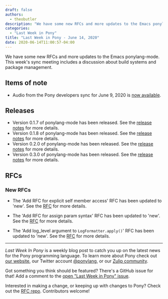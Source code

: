 ```yaml
---
draft: false
authors:
  - theobutler
description: "We have some new RFCs and more updates to the Emacs ponylang-mode. This week's sync meeting includes a discussion about build systems and package management."
categories:
  - "Last Week in Pony"
title: "Last Week in Pony - June 14, 2020"
date: 2020-06-14T11:00:57-04:00
---
```


We have some new RFCs and more updates to the Emacs ponylang-mode. This week's sync meeting includes a discussion about build systems and package management.
<!-- more -->

## Items of note

- Audio from the Pony developers sync for June 9, 2020 is [now available](https://sync-recordings.ponylang.io/r/2020_06_09.m4a).

## Releases

- Version 0.1.7 of ponylang-mode has been released. See the [release notes](https://github.com/ponylang/ponylang-mode/releases/tag/0.1.7) for more details.
- Version 0.1.8 of ponylang-mode has been released. See the [release notes](https://github.com/ponylang/ponylang-mode/releases/tag/0.1.8) for more details.
- Version 0.2.0 of ponylang-mode has been released. See the [release notes](https://github.com/ponylang/ponylang-mode/releases/tag/0.2.0) for more details.
- Version 0.3.0 of ponylang-mode has been released. See the [release notes](https://github.com/ponylang/ponylang-mode/releases/tag/0.3.0) for more details.

## RFCs

### New RFCs

- The 'Add RFC for explicit self member access' RFC has been updated to 'new'. See the [RFC](https://github.com/ponylang/rfcs/pull/173) for more details.

- The 'Add RFC for assign param syntax' RFC has been updated to 'new'. See the [RFC](https://github.com/ponylang/rfcs/pull/174) for more details.

- The 'Add log_level argument to `LogFormatter.apply()`' RFC has been updated to 'new'. See the [RFC](https://github.com/ponylang/rfcs/pull/175) for more details.

---

_Last Week In Pony_ is a weekly blog post to catch you up on the latest news for the Pony programming language. To learn more about Pony check out [our website](https://ponylang.io), our Twitter account [@ponylang](https://twitter.com/ponylang), or our [Zulip community](https://ponylang.zulipchat.com).

Got something you think should be featured? There's a GitHub issue for that! Add a comment to the [open "Last Week in Pony" issue](https://github.com/ponylang/ponylang.github.io/issues?q=is%3Aissue+is%3Aopen+label%3Alast-week-in-pony).

Interested in making a change, or keeping up with changes to Pony? Check out the [RFC repo](https://github.com/ponylang/rfcs). Contributors welcome!
